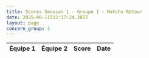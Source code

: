 ```yaml
---
title: Scores Session 1 - Groupe 1 - Matchs Retour
date: 2025-06-11T12:37:24.287Z
layout: page
concern_group: 1
---
```




| Équipe 1 | Équipe 2 | Score | Date |
|----------|----------|-------|------|

